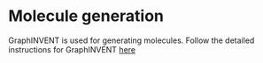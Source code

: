 # Molecule generation

GraphINVENT is used for generating molecules. Follow the detailed instructions for GraphINVENT [here](../GraphINVENT/tutorials)